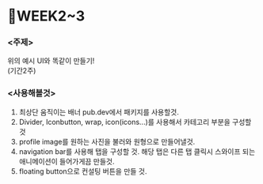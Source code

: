 # 🎯WEEK2~3

### <주제>

위의 예시 UI와 똑같이 만들기!  
(기간2주)  

### <사용해볼것>
1. 최상단 움직이는 배너 pub.dev에서 패키지를 사용할것.
2. Divider, Iconbutton, wrap, icon(icons...)를 사용해서 카테고리 부분을 구성할것
3. profile image를 원하는 사진을 불러와 원형으로 만들어낼것.
4. navigation bar를 사용해 탭을 구성할 것. 해당 탭은 다른 탭 클릭시 스와이프 되는 애니메이션이 들어가게끔 만들것.
5. floating button으로 컨설팅 버튼을 만들 것.
